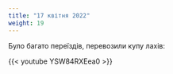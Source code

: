 ```yaml
---
title: "17 квітня 2022"
weight: 19
---
```

Було багато переїздів, перевозили купу лахів:

{{< youtube YSW84RXEea0  >}}